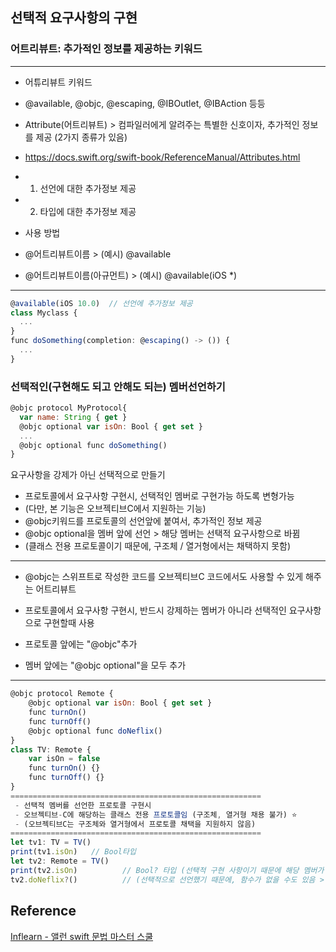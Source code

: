 ## 선택적 요구사항의 구현
### 어트리뷰트: 추가적인 정보를 제공하는 키워드
---
 - 어튜리뷰트 키워드
 - @available, @objc, @escaping, @IBOutlet, @IBAction 등등

 - Attribute(어트리뷰트) > 컴파일러에게 알려주는 특별한 신호이자, 추가적인 정보를 제공 (2가지 종류가 있음)
 - https://docs.swift.org/swift-book/ReferenceManual/Attributes.html

 - 1) 선언에 대한 추가정보 제공
 - 2) 타입에 대한 추가정보 제공


 - 사용 방법
 - @어트리뷰트이름          > (예시)  @available
 - @어트리뷰트이름(아규먼트)  > (예시)  @available(iOS *)

---
```javascript
@available(iOS 10.0)  // 선언에 추가정보 제공
class Myclass {
  ...
}
func doSomething(completion: @escaping() -> ()) {
  ...
}
```
### 선택적인(구현해도 되고 안해도 되는) 멤버선언하기
```javascript
@objc protocol MyProtocol{
  var name: String { get }
  @objc optional var isOn: Bool { get set }
  ...
  @objc optional func doSomething()
}
```
요구사항을 강제가 아닌 선택적으로 만들기
- 프로토콜에서 요구사항 구현시, 선택적인 멤버로 구현가능 하도록 변형가능
- (다만, 본 기능은 오브젝티브C에서 지원하는 기능)
- @objc키워드를 프로토콜의 선언앞에 붙여서, 추가적인 정보 제공
- @objc optional을 멤버 앞에 선언 > 해당 멤버는 선택적 요구사항으로 바뀜
- (클래스 전용 프로토콜이기 때문에, 구조체 / 열거형에서는 채택하지 못함)
---
 - @objc는 스위프트로 작성한 코드를 오브젝티브C 코드에서도 사용할 수 있게 해주는 어트리뷰트
 - 프로토콜에서 요구사항 구현시, 반드시 강제하는 멤버가 아니라 선택적인 요구사항으로 구현할때 사용
 
 - 프로토콜 앞에는 "@objc"추가
 - 멤버 앞에는 "@objc optional"을 모두 추가

---
```javascript
@objc protocol Remote {
    @objc optional var isOn: Bool { get set }
    func turnOn()
    func turnOff()
    @objc optional func doNeflix()
}
class TV: Remote {
    var isOn = false    
    func turnOn() {}   
    func turnOff() {}  
}
========================================================
 - 선택적 멤버를 선언한 프로토콜 구현시
 - 오브젝티브-C에 해당하는 클래스 전용 프로토콜임 (구조체, 열거형 채용 불가) ⭐️
 - (오브젝티브C는 구조체와 열거형에서 프로토콜 채택을 지원하지 않음)
========================================================
let tv1: TV = TV()
print(tv1.isOn)   // Bool타입
let tv2: Remote = TV()
print(tv2.isOn)          // Bool? 타입 (선택적 구현 사항이기 때문에 해당 멤버가 없으면 > nil로 반환)
tv2.doNeflix?()          // (선택적으로 선언했기 때문에, 함수가 없을 수도 있음 > 옵셔널체이닝 필요)
```
## Reference
[Inflearn - 앨런 swift 문법 마스터 스쿨](https://www.inflearn.com/course/%EC%8A%A4%EC%9C%84%ED%94%84%ED%8A%B8-%EB%AC%B8%EB%B2%95-%EB%A7%88%EC%8A%A4%ED%84%B0-%EC%8A%A4%EC%BF%A8/dashboard)
